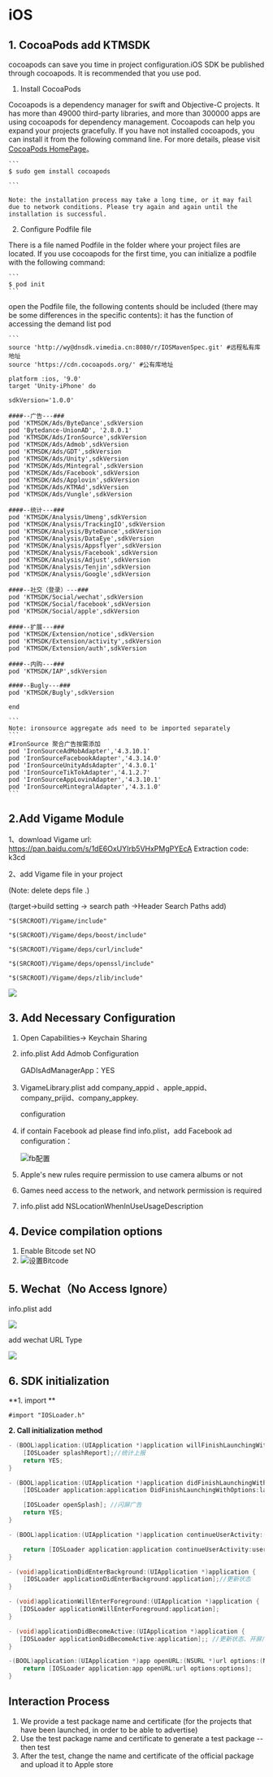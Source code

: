 # iOS



## 1. CocoaPods add KTMSDK

cocoapods can  save you time in project configuration.iOS SDK be published through cocoapods. It is recommended that you use pod.

1.  Install CocoaPods 

Cocoapods is a dependency manager for swift and Objective-C projects. It has more than 49000 third-party libraries, and more than 300000 apps are using cocoapods for dependency management. Cocoapods can help you expand your projects gracefully. If you have not installed cocoapods, you can install it from the following command line. For more details, please visit [CocoaPods HomePage](https://cocoapods.org/)。 

    ```
    $ sudo gem install cocoapods

    ```

    Note: the installation process may take a long time, or it may fail due to network conditions. Please try again and again until the installation is successful.

2.  Configure Podfile file 

There is a file named Podfile in the folder where your project files are located. If you use cocoapods for the first time, you can initialize a podfile with the following command:

    ```
    $ pod init
    ```

   open the Podfile file, the following contents should be included (there may be some differences in the specific contents): it has the function of accessing the demand list pod

    ```
    source 'http://wy@dnsdk.vimedia.cn:8080/r/IOSMavenSpec.git' #远程私有库地址
    source 'https://cdn.cocoapods.org/' #公有库地址
    
    platform :ios, '9.0'
    target 'Unity-iPhone' do
    
    sdkVersion='1.0.0'
    
    ####--广告---###
    pod 'KTMSDK/Ads/ByteDance',sdkVersion
    pod 'Bytedance-UnionAD', '2.8.0.1'
    pod 'KTMSDK/Ads/IronSource',sdkVersion
    pod 'KTMSDK/Ads/Admob',sdkVersion
    pod 'KTMSDK/Ads/GDT',sdkVersion
    pod 'KTMSDK/Ads/Unity',sdkVersion
    pod 'KTMSDK/Ads/Mintegral',sdkVersion
    pod 'KTMSDK/Ads/Facebook',sdkVersion
    pod 'KTMSDK/Ads/Applovin',sdkVersion
    pod 'KTMSDK/Ads/KTMAd',sdkVersion
    pod 'KTMSDK/Ads/Vungle',sdkVersion
    
    ####--统计---###
    pod 'KTMSDK/Analysis/Umeng',sdkVersion
    pod 'KTMSDK/Analysis/TrackingIO',sdkVersion
    pod 'KTMSDK/Analysis/ByteDance',sdkVersion
    pod 'KTMSDK/Analysis/DataEye',sdkVersion
    pod 'KTMSDK/Analysis/Appsflyer',sdkVersion
    pod 'KTMSDK/Analysis/Facebook',sdkVersion
    pod 'KTMSDK/Analysis/Adjust',sdkVersion
    pod 'KTMSDK/Analysis/Tenjin',sdkVersion
    pod 'KTMSDK/Analysis/Google',sdkVersion
    
    ####--社交（登录）---###
    pod 'KTMSDK/Social/wechat',sdkVersion
    pod 'KTMSDK/Social/facebook',sdkVersion
    pod 'KTMSDK/Social/apple',sdkVersion
    
    ####--扩展---###
    pod 'KTMSDK/Extension/notice',sdkVersion
    pod 'KTMSDK/Extension/activity',sdkVersion
    pod 'KTMSDK/Extension/auth',sdkVersion
    
    ####--内购---###
    pod 'KTMSDK/IAP',sdkVersion 
    
    ####--Bugly---###
    pod 'KTMSDK/Bugly',sdkVersion
    
    end
    
    ```
    Note: ironsource aggregate ads need to be imported separately
    ```
    #IronSource 聚合广告按需添加
    pod 'IronSourceAdMobAdapter','4.3.10.1'
    pod 'IronSourceFacebookAdapter','4.3.14.0'
    pod 'IronSourceUnityAdsAdapter','4.3.0.1'
    pod 'IronSourceTikTokAdapter','4.1.2.7'
    pod 'IronSourceAppLovinAdapter','4.3.10.1'
    pod 'IronSourceMintegralAdapter','4.3.1.0'
    ```
    
## 2.Add Vigame Module
1、download Vigame
 url: https://pan.baidu.com/s/1dE6OxUYIrb5VHxPMgPYEcA    Extraction code: k3cd 



2、add  Vigame file in your project

(Note: delete deps file .\)

\(target-&gt;build setting -&gt; search path -&gt;Header Search Paths add\) 

`"$(SRCROOT)/Vigame/include"`

`"$(SRCROOT)/Vigame/deps/boost/include"`

`"$(SRCROOT)/Vigame/deps/curl/include"`

`"$(SRCROOT)/Vigame/deps/openssl/include"`

`"$(SRCROOT)/Vigame/deps/zlib/include"`

![](../../../.gitbook/assets/1648908-f0a533025fd7e71f.png)

## 3. Add Necessary Configuration

1. Open Capabilities-&gt; Keychain Sharing 
2. info.plist Add Admob Configuration

   GADIsAdManagerApp：YES

4. VigameLibrary.plist  add company\_appid 、apple\_appid、company\_prijid、company\_appkey.

   configuration

5. if contain Facebook ad   please find info.plist，add Facebook ad configuration：

   ![fb&#x914D;&#x7F6E;](../../../.gitbook/assets/2183351-96f3333dbc663e72.png)

6. Apple's new rules require permission to use camera albums or not
7. Games need access to the network, and network permission is required
8.  info.plist add  NSLocationWhenInUseUsageDescription



## 4. Device compilation options

1. Enable Bitcode set  NO
2. ![&#x8BBE;&#x7F6E;Bitcode](../../../.gitbook/assets/1648908-a8b9998bf49b9737.png)


## 5. Wechat（No Access Ignore）

info.plist  add

![](../../../.gitbook/assets/1648908-3b9d2adf2506a9a7.jpg)

add wechat URL Type

![](../../../.gitbook/assets/1648908-7aa347ae8a163c04.png)

## 6. SDK initialization

**1. import **

`#import "IOSLoader.h"`

**2. Call initialization method**

```objectivec
- (BOOL)application:(UIApplication *)application willFinishLaunchingWithOptions:(NSDictionary *)launchOptions {
    [IOSLoader splashReport];//统计上报
    return YES;
}

- (BOOL)application:(UIApplication *)application didFinishLaunchingWithOptions:(NSDictionary *)launchOptions {
    [IOSLoader application:application DidFinishLaunchingWithOptions:launchOptions];//初始化

    [IOSLoader openSplash]; //闪屏广告
    return YES;
}

- (BOOL)application:(UIApplication *)application continueUserActivity:(NSUserActivity *)userActivity restorationHandler:(void (^)(NSArray<id<UIUserActivityRestoring>> * _Nullable))restorationHandler {

    return [IOSLoader application:application continueUserActivity:userActivity restorationHandler:restorationHandler];
}

- (void)applicationDidEnterBackground:(UIApplication *)application {
    [IOSLoader applicationDidEnterBackground:application];//更新状态
}

- (void)applicationWillEnterForeground:(UIApplication *)application {
   [IOSLoader applicationWillEnterForeground:application];
}

- (void)applicationDidBecomeActive:(UIApplication *)application {
   [IOSLoader applicationDidBecomeActive:application];; //更新状态、开屏广告
}

-(BOOL)application:(UIApplication *)app openURL:(NSURL *)url options:(NSDictionary<UIApplicationOpenURLOptionsKey,id> *)options {
    return [IOSLoader application:app openURL:url options:options];
}
```

## Interaction Process

1. We provide a test package name and certificate (for the projects that have been launched, in order to be able to advertise)
2. Use the test package name and certificate to generate a test package -- then test
3. After the test, change the name and certificate of the official package and upload it to Apple store

